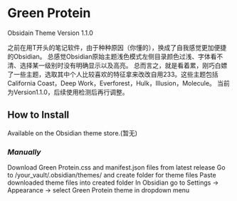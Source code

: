 # Green Protein
Obsidain Theme
Version 1.1.0

之前在用T开头的笔记软件，由于种种原因（你懂的），换成了自我感觉更加便捷的Obsidian。
总感觉Obsidian原始主题浅色模式左侧目录颜色过浅、字体看不清、选择某一级别时没有明确显示以及高亮。
总而言之，就是看着累，刚巧白嫖了一些主题，选取其中个人比较喜欢的特征拿来改改自用233。这些主题包括California Coast，Deep Work，Everforest，Hulk，Illusion，Molecule。
当前为Version1.1.0，后续使用检测后再行调整。

## How to Install
Available on the Obsidian theme store.(暂无)

### *Manually*
Download Green Protein.css and manifest.json files from latest release
Go to /your_vault/.obsidian/themes/ and create folder for theme files
Paste downloaded theme files into created folder
In Obsidian go to Settings -> Appearance -> select Green Protein theme in dropdown menu
